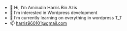 - 👋 Hi, I’m Amirudin Harris Bin Azis
- 👀 I’m interested in Wordpress development
- 🌱 I’m currently learning on everything in wordpress T_T
- 📫 harris960101@gmail.com

<!---
ammeerazis/ammeerazis is a ✨ special ✨ repository because its `README.md` (this file) appears on your GitHub profile.
You can click the Preview link to take a look at your changes.
--->
